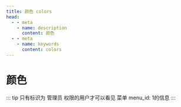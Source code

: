 ```yaml
---
title: 颜色 colors 
head:
  - - meta
    - name: description
      content: 颜色
  - - meta
    - name: keywords
      content: colors
---
```


# 颜色

<ClientOnly>
  <ColorList />
</ClientOnly>

::: tip
只有标识为 管理员 权限的用户才可以看见 菜单 menu_id: 1的信息
:::